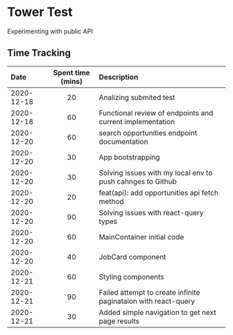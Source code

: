 # Tower Test

Experimenting with public API

## Time Tracking

| Date       | Spent time (mins) | Description                                                    |
|:-----------|:-----------------:|:---------------------------------------------------------------|
| 2020-12-18 |        20         | Analizing submited test                                        |
| 2020-12-18 |        60         | Functional review of endpoints and current implementation      |
| 2020-12-20 |        60         | search opportunities endpoint documentation                    |
| 2020-12-20 |        30         | App bootstrapping                                              |
| 2020-12-20 |        30         | Solving issues with my local env to push cahnges to Github     |
| 2020-12-20 |        20         | feat(api): add opportunities api fetch method                  |
| 2020-12-20 |        90         | Solving issues with react-query types                          |
| 2020-12-20 |        60         | MainContainer initial code                                     |
| 2020-12-20 |        40         | JobCard component                                              |
| 2020-12-21 |        60         | Styling components                                             |
| 2020-12-21 |        90         | Failed attempt to create infinite paginataion with react-query |
| 2020-12-21 |        30         | Added simple navigation to get next page results               |
